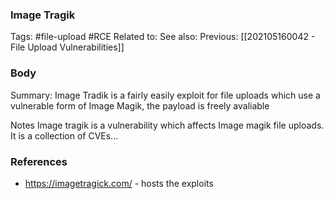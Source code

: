 ###  Image Tragik
Tags: #file-upload #RCE
Related to: 
See also: 
Previous: [[202105160042 - File Upload Vulnerabilities]]

### Body
Summary: Image Tradik is a fairly easily exploit for file uploads which use a vulnerable form of Image Magik, the payload is freely avaliable

Notes
Image tragik is a vulnerability which affects Image magik file uploads. It is a collection of CVEs...

### References
- https://imagetragick.com/ - hosts the exploits